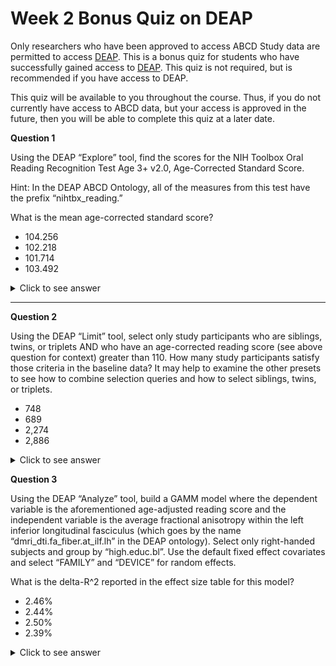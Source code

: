 # Week 2 Bonus Quiz on DEAP

Only researchers who have been approved to access ABCD Study data are permitted to access [DEAP](https://abcd.deapscience.com/#/home). This is a bonus quiz for students who have successfully gained access to [DEAP](https://abcd.deapscience.com/#/home). This quiz is not required, but is recommended if you have access to DEAP.

This quiz will be available to you throughout the course. Thus, if you do not currently have access to ABCD data, but your access is approved in the future, then you will be able to complete this quiz at a later date.

**Question 1**

Using the DEAP “Explore” tool, find the scores for the NIH Toolbox Oral Reading Recognition Test Age 3+ v2.0, Age-Corrected Standard Score.

Hint: In the DEAP ABCD Ontology, all of the measures from this test have the prefix “nihtbx_reading.”

What is the mean age-corrected standard score?

- 104.256
- 102.218
- 101.714
- 103.492

<details>
<summary>Click to see answer</summary>

102.218

</details>

****

**Question 2**

Using the DEAP “Limit” tool, select only study participants who are siblings, twins, or triplets AND who have an age-corrected reading score (see above question for context) greater than 110. How many study participants satisfy those criteria in the baseline data? It may help to examine the other presets to see how to combine selection queries and how to select siblings, twins, or triplets.

- 748
- 689
- 2,274
- 2,886

<details>
<summary>Click to see answer</summary>

748

****

</details>

**Question 3**

Using the DEAP “Analyze” tool, build a GAMM model where the dependent variable is the aforementioned age-adjusted reading score and the independent variable is the average fractional anisotropy within the left inferior longitudinal fasciculus (which goes by the name “dmri_dti.fa_fiber.at_ilf.lh” in the DEAP ontology). Select only right-handed subjects and group by “high.educ.bl”. Use the default fixed effect covariates and select “FAMILY” and “DEVICE” for random effects.

What is the delta-R^2 reported in the effect size table for this model?

- 2.46%
- 2.44%
- 2.50%
- 2.39%

<details>
<summary>Click to see answer</summary>

2.50%

****

</details>
